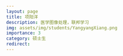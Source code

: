 ```yaml
---
layout: page
title: 项阳洋
description: 医学图像处理，联邦学习
img: assets/img/students/YangyangXiang.png
importance: 3
category: 硕士生
redirect:
---
```

